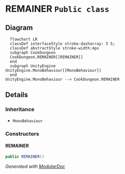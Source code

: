 # REMAINER `Public class`

## Diagram
```mermaid
  flowchart LR
  classDef interfaceStyle stroke-dasharray: 5 5;
  classDef abstractStyle stroke-width:4px
  subgraph CookDungeon
  CookDungeon.REMAINER[[REMAINER]]
  end
  subgraph UnityEngine
UnityEngine.MonoBehaviour[[MonoBehaviour]]
  end
UnityEngine.MonoBehaviour --> CookDungeon.REMAINER
```

## Details
### Inheritance
 - `MonoBehaviour`

### Constructors
#### REMAINER
```csharp
public REMAINER()
```

*Generated with* [*ModularDoc*](https://github.com/hailstorm75/ModularDoc)
